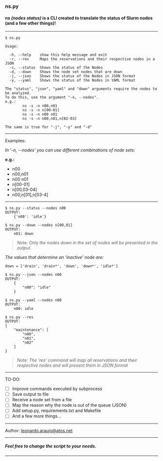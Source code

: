 ### ns.py

#### ns *(nodes status)* is a CLI created to translate the status of Slurm nodes (and a few other things)! 

----
```shell
$ ns.py

Usage:

  -h, --help    show this help message and exit
  -r, --res     Maps the reservations and their respective nodes in a JSON
  -s, --status  Shows the status of the Nodes
  -d, --down    Shows the node set nodes that are down
  -j, --json    Shows the status of the Nodes in JSON format
  -y, --yaml    Shows the status of the Nodes in YAML format

The "status", "json", "yaml" and "down" arguments require the nodes to be analyzed.
To do this, use the argument "-n, --nodes".
e.g.:
        ns -s -n n00,n01
        ns -s -n n[00-01]
        ns -s -n n00 n01
        ns -s -n n00,n01,n[02-03]

The same is true for "-j", "-y" and "-d"

```
----
Examples:

*In '-n, --nodes' you can use different combinations of node sets:*

**e.g.:**
+ n00
+ n00,n01
+ n00 n01
+ n[00-01]
+ n[00,03-04]
+ n00,n[01],n[03-4]

---

```shell
$ ns.py --status --nodes n00
OUTPUT: 
    {'n00': 'idle'}
```

```shell
$ ns.py --down --nodes n[00,01]
OUTPUT:
    n01: down
```
> *Note: Only the nodes down in the set of nodes will be presented in the output.*

*The values that determine an 'inactive' node are:*
```shell
down = ['drain', 'drain*', 'down', 'down*', 'idle*']
```

```shell
$ ns.py --json --nodes n00
OUTPUT:
    {
        "n00": "idle"
    }
```

```shell
$ ns.py --yaml --nodes n00
OUTPUT:
    n00: idle
```

```shell
$ ns.py --res
OUTPUT:
{
    "maintenance": [
        "n00",
        "n01",
        "n02"
    ]
}
```
> *Note: The 'res' command will map all reservations and their respective nodes and will present them in JSON format*

----
TO-DO:
- [ ] Improve commands executed by subprocess
- [ ] Save output to file
- [ ] Receive a node set from a file
- [ ] Map the reason why the node is out of the queue (JSON)
- [ ] Add setup.py, requirements.txt and Makefile
- [ ] And a few more things...
----

Author: leonardo.araujo@atos.net

---
##### Feel free to change the script to your needs.
---

